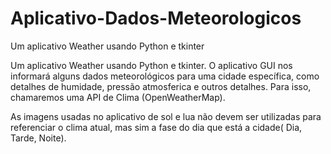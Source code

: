 # Aplicativo-Dados-Meteorologicos
 Um aplicativo Weather usando Python e tkinter

 Um aplicativo Weather usando Python e tkinter. 
O aplicativo GUI nos informará alguns dados meteorológicos para uma cidade específica, como detalhes de humidade, pressão atmosferica e outros detalhes. Para isso, chamaremos uma API de Clima (OpenWeatherMap).

As imagens usadas no aplicativo de sol e lua não devem ser utilizadas para referenciar o clima atual, mas sim a fase do dia que está a cidade( Dia, Tarde, Noite).
